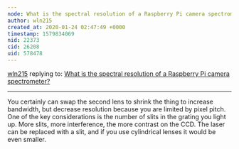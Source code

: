 ```yaml
---
node: What is the spectral resolution of a Raspberry Pi camera spectrometer?
author: wln215
created_at: 2020-01-24 02:47:49 +0000
timestamp: 1579834069
nid: 22373
cid: 26208
uid: 578478
---
```




[wln215](../profile/wln215) replying to: [What is the spectral resolution of a Raspberry Pi camera spectrometer?](../notes/TC1994/01-23-2020/what-is-the-spectral-resolution-of-a-raspberry-pi-camera-spectrometer)

----
You certainly can swap the second lens to shrink the thing to increase bandwidth, but decrease resolution because you are limited by pixel pitch. One of the key considerations is the number of slits in the grating you light up. More slits, more interference, the more contrast on the CCD. The laser can be replaced with a slit, and if you use cylindrical lenses it would be even smaller. 